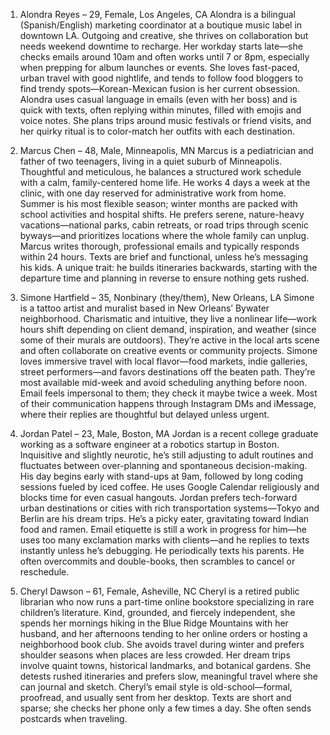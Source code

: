 1. Alondra Reyes – 29, Female, Los Angeles, CA
   Alondra is a bilingual (Spanish/English) marketing coordinator at a boutique music label in downtown LA. Outgoing and creative, she thrives on collaboration but needs weekend downtime to recharge. Her workday starts late—she checks emails around 10am and often works until 7 or 8pm, especially when prepping for album launches or events. She loves fast-paced, urban travel with good nightlife, and tends to follow food bloggers to find trendy spots—Korean-Mexican fusion is her current obsession. Alondra uses casual language in emails (even with her boss) and is quick with texts, often replying within minutes, filled with emojis and voice notes. She plans trips around music festivals or friend visits, and her quirky ritual is to color-match her outfits with each destination.

2. Marcus Chen – 48, Male, Minneapolis, MN
   Marcus is a pediatrician and father of two teenagers, living in a quiet suburb of Minneapolis. Thoughtful and meticulous, he balances a structured work schedule with a calm, family-centered home life. He works 4 days a week at the clinic, with one day reserved for administrative work from home. Summer is his most flexible season; winter months are packed with school activities and hospital shifts. He prefers serene, nature-heavy vacations—national parks, cabin retreats, or road trips through scenic byways—and prioritizes locations where the whole family can unplug. Marcus writes thorough, professional emails and typically responds within 24 hours. Texts are brief and functional, unless he’s messaging his kids. A unique trait: he builds itineraries backwards, starting with the departure time and planning in reverse to ensure nothing gets rushed.

3. Simone Hartfield – 35, Nonbinary (they/them), New Orleans, LA
   Simone is a tattoo artist and muralist based in New Orleans’ Bywater neighborhood. Charismatic and intuitive, they live a nonlinear life—work hours shift depending on client demand, inspiration, and weather (since some of their murals are outdoors). They’re active in the local arts scene and often collaborate on creative events or community projects. Simone loves immersive travel with local flavor—food markets, indie galleries, street performers—and favors destinations off the beaten path. They’re most available mid-week and avoid scheduling anything before noon. Email feels impersonal to them; they check it maybe twice a week. Most of their communication happens through Instagram DMs and iMessage, where their replies are thoughtful but delayed unless urgent.

4. Jordan Patel – 23, Male, Boston, MA
   Jordan is a recent college graduate working as a software engineer at a robotics startup in Boston. Inquisitive and slightly neurotic, he’s still adjusting to adult routines and fluctuates between over-planning and spontaneous decision-making. His day begins early with stand-ups at 9am, followed by long coding sessions fueled by iced coffee. He uses Google Calendar religiously and blocks time for even casual hangouts. Jordan prefers tech-forward urban destinations or cities with rich transportation systems—Tokyo and Berlin are his dream trips. He’s a picky eater, gravitating toward Indian food and ramen. Email etiquette is still a work in progress for him—he uses too many exclamation marks with clients—and he replies to texts instantly unless he’s debugging. He periodically texts his parents. He often overcommits and double-books, then scrambles to cancel or reschedule.

5. Cheryl Dawson – 61, Female, Asheville, NC
   Cheryl is a retired public librarian who now runs a part-time online bookstore specializing in rare children’s literature. Kind, grounded, and fiercely independent, she spends her mornings hiking in the Blue Ridge Mountains with her husband, and her afternoons tending to her online orders or hosting a neighborhood book club. She avoids travel during winter and prefers shoulder seasons when places are less crowded. Her dream trips involve quaint towns, historical landmarks, and botanical gardens. She detests rushed itineraries and prefers slow, meaningful travel where she can journal and sketch. Cheryl’s email style is old-school—formal, proofread, and usually sent from her desktop. Texts are short and sparse; she checks her phone only a few times a day. She often sends postcards when traveling.
